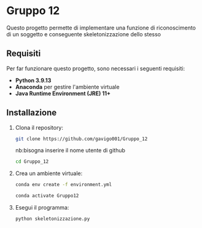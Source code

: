 # Gruppo 12

Questo progetto permette di implementare una funzione di riconoscimento di un soggetto e conseguente skeletonizzazione dello stesso

## Requisiti

Per far funzionare questo progetto, sono necessari i seguenti requisiti:
- **Python 3.9.13** 
- **Anaconda** per gestire l'ambiente virtuale
- **Java Runtime Environment (JRE) 11+**

## Installazione

1. Clona il repository:
   ```bash
   git clone https://github.com/gavigo001/Gruppo_12
   ```
   nb:bisogna inserire il nome utente di github
   ```bash
   cd Gruppo_12
   ```
   
2. Crea un ambiente virtuale:
   ```bash
   conda env create -f environment.yml
   ```
   ```bash
   conda activate Gruppo12
   ```
   
3. Esegui il programma:
   ```bash
   python skeletonizzazione.py
   ```
